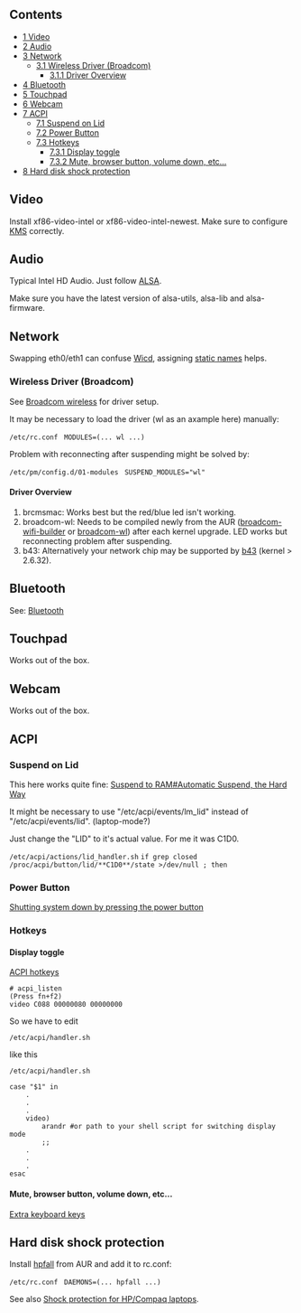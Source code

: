 ## Contents

*   [1 Video](#Video)
*   [2 Audio](#Audio)
*   [3 Network](#Network)
    *   [3.1 Wireless Driver (Broadcom)](#Wireless_Driver_.28Broadcom.29)
        *   [3.1.1 Driver Overview](#Driver_Overview)
*   [4 Bluetooth](#Bluetooth)
*   [5 Touchpad](#Touchpad)
*   [6 Webcam](#Webcam)
*   [7 ACPI](#ACPI)
    *   [7.1 Suspend on Lid](#Suspend_on_Lid)
    *   [7.2 Power Button](#Power_Button)
    *   [7.3 Hotkeys](#Hotkeys)
        *   [7.3.1 Display toggle](#Display_toggle)
        *   [7.3.2 Mute, browser button, volume down, etc...](#Mute.2C_browser_button.2C_volume_down.2C_etc...)
*   [8 Hard disk shock protection](#Hard_disk_shock_protection)

## Video

Install xf86-video-intel or xf86-video-intel-newest. Make sure to configure [KMS](/index.php/Intel#KMS_.28Kernel_Mode_Setting.29 "Intel") correctly.

## Audio

Typical Intel HD Audio. Just follow [ALSA](/index.php/ALSA "ALSA").

Make sure you have the latest version of alsa-utils, alsa-lib and alsa-firmware.

## Network

Swapping eth0/eth1 can confuse [Wicd](/index.php/Wicd "Wicd"), assigning [static names](/index.php/Udev#Mixed_Up_Devices.2C_Sound.2FNetwork_Cards_Changing_Order_Each_Boot "Udev") helps.

### Wireless Driver (Broadcom)

See [Broadcom wireless](/index.php/Broadcom_wireless "Broadcom wireless") for driver setup.

It may be necessary to load the driver (wl as an axample here) manually:

 `/etc/rc.conf `  `MODULES=(... wl ...)` 

Problem with reconnecting after suspending might be solved by:

 `/etc/pm/config.d/01-modules `  `SUSPEND_MODULES="wl"` 

#### Driver Overview

1.  brcmsmac: Works best but the red/blue led isn't working.
2.  broadcom-wl: Needs to be compiled newly from the AUR ([broadcom-wifi-builder](https://aur.archlinux.org/packages/broadcom-wifi-builder/) or [broadcom-wl](https://aur.archlinux.org/packages/broadcom-wl/)) after each kernel upgrade. LED works but reconnecting problem after suspending.
3.  b43: Alternatively your network chip may be supported by [b43](/index.php/Broadcom_wireless#b43.2Fb43legacy "Broadcom wireless") (kernel > 2.6.32).

## Bluetooth

See: [Bluetooth](/index.php/Bluetooth "Bluetooth")

## Touchpad

Works out of the box.

## Webcam

Works out of the box.

## ACPI

### Suspend on Lid

This here works quite fine: [Suspend to RAM#Automatic Suspend, the Hard Way](/index.php/Suspend_to_RAM#Automatic_Suspend.2C_the_Hard_Way "Suspend to RAM")

It might be necessary to use "/etc/acpi/events/lm_lid" instead of "/etc/acpi/events/lid". (laptop-mode?)

Just change the "LID" to it's actual value. For me it was C1D0.

 `/etc/acpi/actions/lid_handler.sh`  `if grep closed /proc/acpi/button/lid/**C1D0**/state >/dev/null ; then ` 

### Power Button

[Shutting system down by pressing the power button](/index.php/Shutting_system_down_by_pressing_the_power_button "Shutting system down by pressing the power button")

### Hotkeys

#### Display toggle

[ACPI hotkeys](/index.php/ACPI_hotkeys "ACPI hotkeys")

```
# acpi_listen
(Press fn+f2)
video C088 00000080 00000000

```

So we have to edit

```
/etc/acpi/handler.sh

```

like this

 `/etc/acpi/handler.sh ` 

```
case "$1" in
    .
    .
    .
    video)
        arandr #or path to your shell script for switching display mode
        ;;
    .
    .
    .
esac

```

#### Mute, browser button, volume down, etc...

[Extra keyboard keys](/index.php/Extra_keyboard_keys "Extra keyboard keys")

## Hard disk shock protection

Install [hpfall](https://aur.archlinux.org/packages.php?ID=45093) from AUR and add it to rc.conf:

 `/etc/rc.conf `  `DAEMONS=(... hpfall ...)` 

See also [Shock protection for HP/Compaq laptops](/index.php/Laptop#Hard_disk_shock_protection "Laptop").
